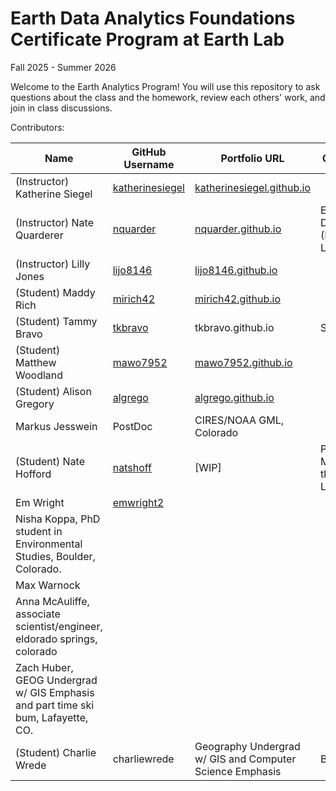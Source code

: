 # Earth Data Analytics Foundations Certificate Program at Earth Lab
Fall 2025 - Summer 2026

Welcome to the Earth Analytics Program! You will use this repository to ask questions about the class and the homework, review each others' work, and join in class discussions.

Contributors:

| Name | GitHub Username | Portfolio URL | Occupation | Location |
| ---- | --------------- | ------------- | ---------- | -------- |
| (Instructor) Katherine Siegel | [katherinesiegel](https://www.github.com/katherinesiegel) | [katherinesiegel.github.io](https://katherinesiegel.github.io) | | |
| (Instructor) Nate Quarderer | [nquarder](https://www.github.com/nquarder) | [nquarder.github.io](https://nquarder.github.io/) | Education Director (Earth Lab/ESIIL) | Arvada, CO|
| (Instructor) Lilly Jones | [lijo8146](https://github.com/lijo8146)  | [lijo8146.github.io](https://lijo8146.github.io) | | |
| (Student)  Maddy Rich | [mirich42](https://github.com/mirich42) | [mirich42.github.io](https://github.com/mirich42) |
| (Student) Tammy Bravo| [tkbravo](https://github.com/tkbravo) |tkbravo.github.io |Seismologist|Portland, OR
| (Student) Matthew Woodland | [mawo7952](https://github.com/mawo7952) | [mawo7952.github.io](https://github.com/mawo7952) |
| (Student) Alison Gregory | [algrego](https://github.com/algrego) | [algrego.github.io](https://algrego.github.io) |
| Markus Jesswein | PostDoc | CIRES/NOAA GML, Colorado |
| (Student) Nate Hofford | [natshoff](https://github.com/natshoff) | [WIP] | Project Manager in the Earth Lab | Boulder, CO |
| Em Wright | [emwright2](https://github.com/emwright2) | |
| Nisha Koppa, PhD student in Environmental Studies, Boulder, Colorado. 
| Max Warnock
| Anna McAuliffe, associate scientist/engineer, eldorado springs, colorado
| Zach Huber, GEOG Undergrad w/ GIS Emphasis and part time ski bum, Lafayette, CO.
| (Student) Charlie Wrede | charliewrede | Geography Undergrad w/ GIS and Computer Science Emphasis | Boulder, CO
